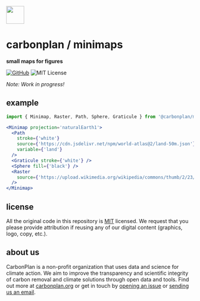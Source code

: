 <img
  src='https://carbonplan-assets.s3.amazonaws.com/monogram/dark-small.png'
  height='48'
/>

# carbonplan / minimaps

**small maps for figures**

[![GitHub][github-badge]][github]
![MIT License][]

[github]: https://github.com/carbonplan/maps
[github-badge]: https://badgen.net/badge/-/github?icon=github&label
[mit license]: https://badgen.net/badge/license/MIT/blue

_Note: Work in progress!_

## example

```jsx
import { Minimap, Raster, Path, Sphere, Graticule } from '@carbonplan/minimaps'

<Minimap projection='naturalEarth1'>
  <Path
    stroke={'white'}
    source={'https://cdn.jsdelivr.net/npm/world-atlas@2/land-50m.json'}
    variable={'land'}
  />
  <Graticule stroke={'white'} />
  <Sphere fill={'black'} />
  <Raster
    source={'https://upload.wikimedia.org/wikipedia/commons/thumb/2/23/Blue_Marble_2002.png/2880px-Blue_Marble_2002.png'}
  />
</Minimap>
```

## license

All the original code in this repository is [MIT](https://choosealicense.com/licenses/mit/) licensed. We request that you please provide attribution if reusing any of our digital content (graphics, logo, copy, etc.).

## about us

CarbonPlan is a non-profit organization that uses data and science for climate action. We aim to improve the transparency and scientific integrity of carbon removal and climate solutions through open data and tools. Find out more at [carbonplan.org](https://carbonplan.org/) or get in touch by [opening an issue](https://github.com/carbonplan/maps/issues/new) or [sending us an email](mailto:hello@carbonplan.org).